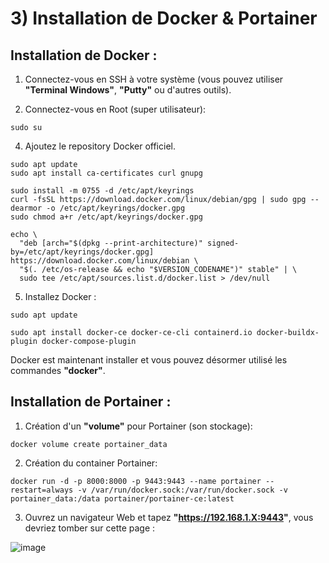 # 3) Installation de Docker & Portainer

## Installation de Docker :

1. Connectez-vous en SSH à votre système (vous pouvez utiliser **"Terminal Windows"**, **"Putty"** ou d'autres outils).
   
3. Connectez-vous en Root (super utilisateur):
```
sudo su
```
4. Ajoutez le repository Docker officiel.
```
sudo apt update
sudo apt install ca-certificates curl gnupg
```
```
sudo install -m 0755 -d /etc/apt/keyrings
curl -fsSL https://download.docker.com/linux/debian/gpg | sudo gpg --dearmor -o /etc/apt/keyrings/docker.gpg
sudo chmod a+r /etc/apt/keyrings/docker.gpg
```
```
echo \
  "deb [arch="$(dpkg --print-architecture)" signed-by=/etc/apt/keyrings/docker.gpg] https://download.docker.com/linux/debian \
  "$(. /etc/os-release && echo "$VERSION_CODENAME")" stable" | \
  sudo tee /etc/apt/sources.list.d/docker.list > /dev/null
```
5. Installez Docker :
```
sudo apt update
```
```
sudo apt install docker-ce docker-ce-cli containerd.io docker-buildx-plugin docker-compose-plugin
```
Docker est maintenant installer et vous pouvez désormer utilisé les commandes **"docker"**.

## Installation de Portainer :

1. Création d'un **"volume"** pour Portainer (son stockage):
```
docker volume create portainer_data
```
2. Création du container Portainer:
```
docker run -d -p 8000:8000 -p 9443:9443 --name portainer --restart=always -v /var/run/docker.sock:/var/run/docker.sock -v portainer_data:/data portainer/portainer-ce:latest
```
3. Ouvrez un navigateur Web et tapez **"https://192.168.1.X:9443"**, vous devriez tomber sur cette page :

![image](https://github.com/MrDDream/Home_NAS/blob/main/Images/Portainer_first.png)

